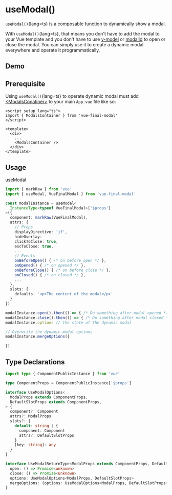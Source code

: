 # useModal()

`useModal()`{lang=ts} is a composable function to dynamically show a modal.

With `useModal()`{lang=ts}, that means you don't have to add the modal to your Vue template and you don't have to use [v-model](/guide/basics/concepts#with-v-model) or [modalId](/guide/basics/concepts#with-modalid) to open or close the modal. You can simply use it to create a dynamic modal everywhere and operate it programmatically.

## Demo

## Prerequisite

Using `useModal()`{lang=ts} to operate dynamic modal must add [\<ModalsConatiner>](/api/components/modals-container) to your main `App.vue` file like so: 

```vue [App.vue]
<script setup lang="ts">
import { ModalsContainer } from 'vue-final-modal'
</script>

<template>
  <div>
    ...
    <ModalsContainer />
  </div>
</template>
```

## Usage

useModal

```ts
import { markRaw } from 'vue'
import { useModal, VueFinalModal } from 'vue-final-modal'

const modalInstance = useModal<
  InstanceType<typeof VueFinalModal>['$props']
>({
  component: markRaw(VueFinalModal),
  attrs: {
    // Props
    displayDirective: 'if',
    hideOverlay: 
    clickToClose: true,
    escToClose: true,
    ...
    // Events
    onBeforeOpen() { /* on before open */ },
    onOpened() { /* on opened */ },
    onBeforeClose() { /* on before close */ },
    onClosed() { /* on closed */ },
    ...
  },
  slots: {
    defaults: '<p>The content of the modal</p>'
  }
})

modalInstance.open().then(() => { /* Do something after modal opened */ })
modalInstance.close().then(() => { /* Do something after modal closed */ })
modalInstance.options // the state of the dynamic modal

// Overwrite the dynamic modal options
modalInstance.mergeOptions({

})
```

## Type Declarations

```ts
import type { ComponentPublicInstance } from 'vue'

type ComponentProps = ComponentPublicInstance['$props']

interface UseModalOptions<
  ModalProps extends ComponentProps,
  DefaultSlotProps extends ComponentProps,
> {
  component?: Component
  attrs?: ModalProps
  slots?: {
    default: string | {
      component: Component
      attrs?: DefaultSlotProps
    }
    [key: string]: any
  }
}

interface UseModalReturnType<ModalProps extends ComponentProps, DefaultSlotProps extends ComponentProps> {
  open: () => Promise<unknown>
  close: () => Promise<unknown>
  options: UseModalOptions<ModalProps, DefaultSlotProps>
  mergeOptions: (options: UseModalOptions<ModalProps, DefaultSlotProps>) => void
}
```
